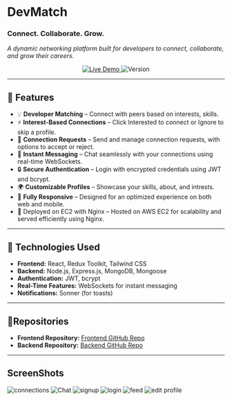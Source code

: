# DevMatch
### Connect. Collaborate. Grow.
_A dynamic networking platform built for developers to connect, collaborate, and grow their careers._

<p align="center">
  <a href="https://www.devmatch.site/login" target="_blank">
    <img src="https://img.shields.io/badge/Live%20Website-black?style=for-the-badge&logo=vercel" alt="Live Demo" />
  </a>
  <a>
    <img src="https://img.shields.io/badge/version-1.0.0-blue?style=for-the-badge" alt="Version">
  </a>
</p>

---

## 🌟 Features

- 💡 **Developer Matching** – Connect with peers based on interests, skills.
- ⚡ **Interest-Based Connections** – Click Interested to connect or Ignore to skip a profile.
- 📩 **Connection Requests** – Send and manage connection requests, with options to accept or reject.
- 💬 **Instant Messaging** – Chat seamlessly with your connections using real-time WebSockets.
- 🔒 **Secure Authentication** – Login with encrypted credentials using JWT and bcrypt.
- 🌍 **Customizable Profiles** – Showcase your skills, about, and intrests.
- 📱 **Fully Responsive** – Designed for an optimized experience on both web and mobile.
- 🚀 Deployed on EC2 with Nginx – Hosted on AWS EC2 for scalability and served efficiently using Nginx.

---

## 🔧 Technologies Used

- **Frontend:** React, Redux Toolkit, Tailwind CSS
- **Backend:** Node.js, Express.js, MongoDB, Mongoose
- **Authentication:** JWT, bcrypt
- **Real-Time Features:** WebSockets for instant messaging
- **Notifications:** Sonner (for toasts)
---

##  📂Repositories
- **Frontend Repository:** [Frontend GitHub Repo](https://github.com/GautamSharma03/DevMatch-web)
- **Backend Repository:** [Backend GitHub Repo](https://github.com/GautamSharma03/DevMatch)

---

## ScreenShots
![connections](https://github.com/user-attachments/assets/245ed970-8b00-414d-9956-98055f0763e8)
![Chat](https://github.com/user-attachments/assets/f7c7b46b-1db5-469f-a614-408a0bb2659b)
![signup](https://github.com/user-attachments/assets/a2342861-8980-47f3-98a5-a2ea1d2a5a62)
![login](https://github.com/user-attachments/assets/fbf8e5f5-9c42-466c-87b6-bb5cd4a50bbe)
![feed](https://github.com/user-attachments/assets/e903413c-758e-4868-9e3e-0555655e62eb)
![edit profile](https://github.com/user-attachments/assets/2f9211a3-8928-4e82-a543-65bf261d526b)


